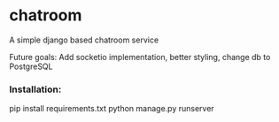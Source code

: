 # chatroom

A simple django based chatroom service

Future goals: Add socketio implementation, better styling, change db to PostgreSQL

### Installation:
pip install requirements.txt
python manage.py runserver
